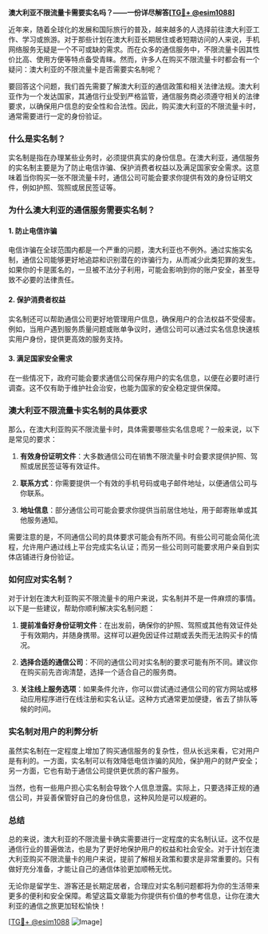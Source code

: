 **澳大利亚不限流量卡需要实名吗？——一份详尽解答[[TG💪+ @esim1088](https://t.me/s/esim1088)]**

近年来，随着全球化的发展和国际旅行的普及，越来越多的人选择前往澳大利亚工作、学习或旅游。对于那些计划在澳大利亚长期居住或者短期访问的人来说，手机网络服务无疑是一个不可或缺的需求。而在众多的通信服务中，不限流量卡因其性价比高、使用方便等特点备受青睐。然而，许多人在购买不限流量卡时都会有一个疑问：澳大利亚的不限流量卡是否需要实名制呢？

要回答这个问题，我们首先需要了解澳大利亚的通信政策和相关法律法规。澳大利亚作为一个发达国家，其通信行业受到严格监管，通信服务商必须遵守相关的法律要求，以确保用户信息的安全性和合法性。因此，购买澳大利亚的不限流量卡时，通常需要进行一定的身份验证。

### **什么是实名制？**

实名制是指在办理某些业务时，必须提供真实的身份信息。在澳大利亚，通信服务的实名制主要是为了防止电信诈骗、保护消费者权益以及满足国家安全需求。这意味着当你购买一张不限流量卡时，通信公司可能会要求你提供有效的身份证明文件，例如护照、驾照或居民签证等。

### **为什么澳大利亚的通信服务需要实名制？**

#### **1. 防止电信诈骗**
电信诈骗在全球范围内都是一个严重的问题，澳大利亚也不例外。通过实施实名制，通信公司能够更好地追踪和识别潜在的诈骗行为，从而减少此类犯罪的发生。如果你的卡是匿名的，一旦被不法分子利用，可能会影响到你的账户安全，甚至导致不必要的法律责任。

#### **2. 保护消费者权益**
实名制还可以帮助通信公司更好地管理用户信息，确保用户的合法权益不受侵害。例如，当用户遇到服务质量问题或账单争议时，通信公司可以通过实名信息快速核实用户身份，提供更高效的服务支持。

#### **3. 满足国家安全需求**
在一些情况下，政府可能会要求通信公司保存用户的实名信息，以便在必要时进行调查。这不仅有助于维护社会治安，也能为国家的安全稳定提供保障。

### **澳大利亚不限流量卡实名制的具体要求**

那么，在澳大利亚购买不限流量卡时，具体需要哪些实名信息呢？一般来说，以下是常见的要求：

1. **有效身份证明文件**：大多数通信公司在销售不限流量卡时会要求提供护照、驾照或居民签证等有效证件。
   
2. **联系方式**：你需要提供一个有效的手机号码或电子邮件地址，以便通信公司与你联系。

3. **地址信息**：部分通信公司可能会要求你提供当前居住地址，用于邮寄账单或其他服务通知。

需要注意的是，不同通信公司的具体要求可能会有所不同。有些公司可能会简化流程，允许用户通过线上平台完成实名认证；而另一些公司则可能要求用户亲自到实体店铺进行身份验证。

### **如何应对实名制？**

对于计划在澳大利亚购买不限流量卡的用户来说，实名制并不是一件麻烦的事情。以下是一些建议，帮助你顺利解决实名制问题：

1. **提前准备好身份证明文件**：在出发前，确保你的护照、驾照或其他有效证件处于有效期内，并随身携带。这样可以避免因证件过期或丢失而无法购买卡的情况。

2. **选择合适的通信公司**：不同的通信公司对实名制的要求可能有所不同。建议你在购买前先咨询清楚，选择一个适合自己的服务商。

3. **关注线上服务选项**：如果条件允许，你可以尝试通过通信公司的官方网站或移动应用程序进行在线注册和实名认证。这种方式通常更加便捷，省去了排队等候的时间。

### **实名制对用户的利弊分析**

虽然实名制在一定程度上增加了购买通信服务的复杂性，但从长远来看，它对用户是有利的。一方面，实名制可以有效降低电信诈骗的风险，保护用户的财产安全；另一方面，它也有助于通信公司提供更优质的客户服务。

当然，也有一些用户担心实名制会导致个人信息泄露。实际上，只要选择正规的通信公司，并妥善保管好自己的身份信息，这种风险是可以规避的。

### **总结**

总的来说，澳大利亚的不限流量卡确实需要进行一定程度的实名制认证。这不仅是通信行业的普遍做法，也是为了更好地保护用户的权益和社会安全。对于计划在澳大利亚购买不限流量卡的用户来说，提前了解相关政策和要求是非常重要的。只有做好充分准备，才能让自己的通信体验更加顺畅无忧。

无论你是留学生、游客还是长期定居者，合理应对实名制问题都将为你的生活带来更多的便利和安全保障。希望这篇文章能为你提供有价值的参考信息，让你在澳大利亚的通信之旅更加轻松愉快！

[[TG💪+ @esim1088](https://t.me/s/esim1088) ![Image](https://i.postimg.cc/4NQfJmqS/Snipaste-2025-05-13-00-14-12.png)]